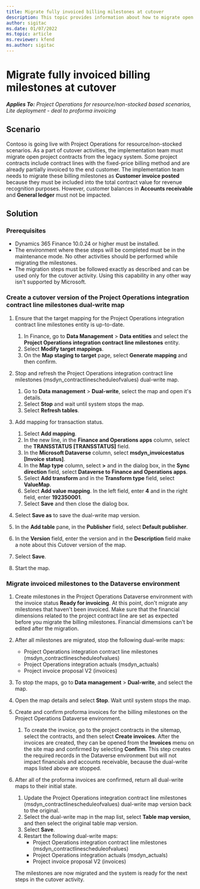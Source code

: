 ```yaml
---
title: Migrate fully invoiced billing milestones at cutover
description: This topic provides information about how to migrate open project contracts fixed priced billing milestones that have been invoiced to the customer before the go-live date.
author: sigitac
ms.date: 01/07/2022
ms.topic: article
ms.reviewer: kfend 
ms.author: sigitac
---
```


# Migrate fully invoiced billing milestones at cutover

_**Applies To:** Project Operations for resource/non-stocked based scenarios, Lite deployment - deal to proforma invoicing_

## Scenario

Contoso is going live with Project Operations for resource/non-stocked scenarios. As a part of cutover activities, the implementation team must migrate open project contracts from the legacy system. Some project contracts include contract lines with the fixed-price billing method and are already partially invoiced to the end customer. The implementation team needs to migrate these billing milestones as **Customer invoice posted** because they must be included into the total contract value for revenue recognition purposes. However, customer balances in **Accounts receivable** and **General ledger** must not be impacted.

## Solution

### Prerequisites

- Dynamics 365 Finance 10.0.24 or higher must be installed.
- The environment where these steps will be completed must be in the maintenance mode. No other activities should be performed while migrating the milestones.
- The migration steps must be followed exactly as described and can be used only for the cutover activity. Using this capability in any other way isn't supported by Microsoft.

### Create a cutover version of the Project Operations integration contract line milestones dual-write map

1. Ensure that the target mapping for the Project Operations integration contract line milestones entity is up-to-date. 

   1. In Finance, go to **Data Management** > **Data entities** and select the **Project Operations integration contract line milestones** entity. 
   2. Select **Modify target mappings**. 
   3. On the **Map staging to target** page, select **Generate mapping** and then confirm.

2. Stop and refresh the Project Operations integration contract line milestones (msdyn\_contractlinescheduleofvalues) dual-write map. 

   1. Go to **Data management** > **Dual-write**,  select the map and open it's details. 
   2. Select **Stop** and wait until system stops the map. 
   3. Select **Refresh tables**.

3. Add mapping for transaction status.
   1. Select **Add mapping**.
   2. In the new line, in the **Finance and Operations apps** column, select the **TRANSSTATUS [TRANSSTATUS]** field.
   3. In the **Microsoft Dataverse** column, select **msdyn\_invoicestatus [Invoice status]**.
   4. In the **Map type** column, select **>** and in the dialog box, in the **Sync direction** field, select **Dataverse to Finance and Operations apps**.
   5. Select **Add transform** and in the **Transform type** field, select **ValueMap**.
   6. Select **Add value mapping**. In the left field, enter **4** and in the right field, enter **192350001**. 
   7. Select **Save** and then close the dialog box.

4. Select **Save as** to save the dual-write map version. 
5. In the **Add table** pane, in the **Publisher** field, select **Default publisher**.
6. In the **Version** field, enter the version and in the **Description** field make a note about this Cutover version of the map. 
7. Select **Save**.
8. Start the map.

### Migrate invoiced milestones to the Dataverse environment

1. Create milestones in the Project Operations Dataverse environment with the invoice status **Ready for invoicing**. At this point, don't migrate any milestones that haven't been invoiced. Make sure that the financial dimensions related to the project contract line are set as expected before you migrate the billing milestones. Financial dimemsions can't be edited after the migration.
2. After all milestones are migrated, stop the following dual-write maps:
  
   - Project Operations integration contract line milestones (msdyn\_contractlinescheduleofvalues)
   - Project Operations integration actuals (msdyn\_actuals)
   - Project invoice proposal V2 (invoices)

3. To stop the maps, go to **Data management** > **Dual-write**, and select the map. 
4. Open the map details and select **Stop**. Wait until system stops the map.
5. Create and confirm proforma invoices for the billing milestones on the Project Operations Dataverse environment. 

   1. To create the invoice, go to the project contracts in the sitemap, select the contracts, and then select **Create invoices**. After the invoices are created, they can be opened from the **Invoices** menu on the site map and confirmed by selecting **Confirm**. This step creates the required records in the Dataverse environment but will not impact financials and accounts receivable, because the dual-write maps listed above are stopped.

6. After all of the proforma invoices are confirmed, return all dual-write maps to their initial state.

   1. Update the Project Operations integration contract line milestones (msdyn\_contractlinescheduleofvalues) dual-write map version back to the original. 
   2. Select the dual-write map in the map list, select **Table map version**, and then select the original table map version.
   3. Select **Save**.
   4. Restart the following dual-write maps:
      - Project Operations integration contract line milestones (msdyn\_contractlinescheduleofvalues)
      - Project Operations integration actuals (msdyn\_actuals)
      - Project invoice proposal V2 (invoices)

   The milestones are now migrated and the system is ready for the next steps in the cutover activity.
